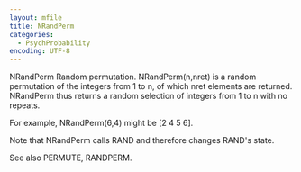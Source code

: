 ```yaml
---
layout: mfile
title: NRandPerm
categories:
  - PsychProbability
encoding: UTF-8
---
```


NRandPerm Random permutation.
   NRandPerm(n,nret) is a random permutation of the integers from 1 to n,
   of which nret elements are returned.
   NRandPerm thus returns a random selection of integers from 1 to n with
   no repeats.

   For example, NRandPerm(6,4) might be [2 4 5 6].

   Note that NRandPerm calls RAND and therefore changes RAND's state.

   See also PERMUTE, RANDPERM.